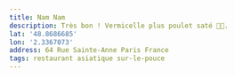 ```yaml
---
title: Nam Nam
description: Très bon ! Vermicelle plus poulet saté 👌🏻.
lat: '48.8686685'
lon: '2.3367073'
address: 64 Rue Sainte-Anne Paris France
tags: restaurant asiatique sur-le-pouce
---
```

